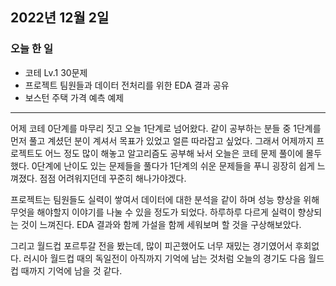 ## 2022년 12월 2일

### 오늘 한 일

- 코테 Lv.1 30문제
- 프로젝트 팀원들과 데이터 전처리를 위한 EDA 결과 공유
- 보스턴 주택 가격 예측 예제

---

어제 코테 0단계를 마무리 짓고 오늘 1단계로 넘어왔다. 같이 공부하는 분들 중 1단계를 먼저 풀고 계셨던 분이 계셔서 목표가 있었고 얼른 따라잡고 싶었다. 그래서 어제까지 프로젝트도
어느 정도 많이 해놓고 알고리즘도 공부해 놔서 오늘은 코테 문제 풀이에 몰두했다. 0단계에 난이도 있는 문제들을 풀다가 1단계의 쉬운 문제들을 푸니 굉장히 쉽게 느껴졌다. 점점
어려워지던데 꾸준히 해나가야겠다.

프로젝트는 팀원들도 실력이 쌓여서 데이터에 대한 분석을 같이 하며 성능 향상을 위해 무엇을 해야할지 이야기를 나눌 수 있을 정도가 되었다. 하루하루 다르게 실력이 향상되는 것이
느껴진다. EDA 결과와 함께 가설을 함께 세워보며 할 것을 구상해보았다.

그리고 월드컵 포르투갈 전을 봤는데, 많이 피곤했어도 너무 재밌는 경기였어서 후회없다. 러시아 월드컵 때의 독일전이 아직까지 기억에 남는 것처럼 오늘의 경기도 다음 월드컵 때까지
기억에 남을 것 같다.
